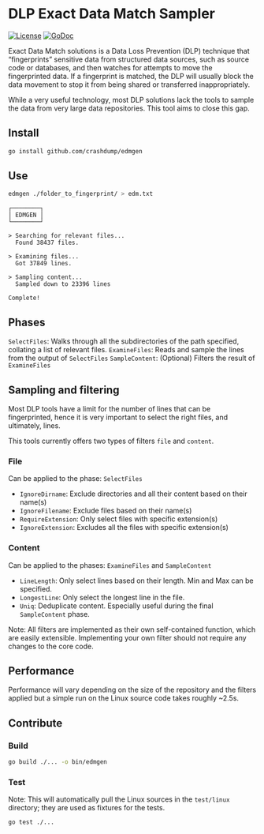 # DLP Exact Data Match Sampler

[![License](http://img.shields.io/badge/license-MIT-blue.svg)](https://raw.githubusercontent.com/crashdump/edmgen/master/LICENSE)
[![GoDoc](https://godoc.org/github.com/crashdump/edmgen?status.svg)](https://godoc.org/github.com/crashdump/edmgen)

Exact Data Match solutions is a Data Loss Prevention (DLP) technique that “fingerprints” sensitive data from structured data sources, such as source code or databases, and then watches for attempts to move the fingerprinted data. If a fingerprint is matched, the DLP will usually block the data movement to stop it from being shared or transferred inappropriately.

While a very useful technology, most DLP solutions lack the tools to sample the data from very large data repositories. This tool aims to close this gap.

## Install

```bash
go install github.com/crashdump/edmgen
```

## Use

```bash
edmgen ./folder_to_fingerprint/ > edm.txt
```

    ┌────────┐
    │ EDMGEN │
    └────────┘

    > Searching for relevant files...
      Found 38437 files.

    > Examining files...
      Got 37849 lines.

    > Sampling content...
      Sampled down to 23396 lines
    
    Complete!

## Phases

`SelectFiles`: Walks through all the subdirectories of the path specified, collating a list of relevant files.
`ExamineFiles`: Reads and sample the lines from the output of `SelectFiles`
`SampleContent`: (Optional) Filters the result of `ExamineFiles`

## Sampling and filtering

Most DLP tools have a limit for the number of lines that can be fingerprinted, hence it is very important to select the right files, and ultimately, lines.

This tools currently offers two types of filters `file` and `content`. 

### File

Can be applied to the phase: `SelectFiles`

* `IgnoreDirname`: Exclude directories and all their content based on their name(s)
* `IgnoreFilename`: Exclude files based on their name(s)
* `RequireExtension`: Only select files with specific extension(s)
* `IgnoreExtension`: Excludes all the files with specific extension(s)

### Content

Can be applied to the phases: `ExamineFiles` and `SampleContent`

* `LineLength`: Only select lines based on their length. Min and Max can be specified.
* `LongestLine`: Only select the longest line in the file.
* `Uniq`: Deduplicate content. Especially useful during the final `SampleContent` phase.

Note: All filters are implemented as their own self-contained function, which are easily extensible. Implementing your own filter should not require any changes to the core code.

## Performance

Performance will vary depending on the size of the repository and the filters applied but a simple run on the Linux source code takes roughly ~2.5s.

## Contribute

### Build

```bash
go build ./... -o bin/edmgen
```

### Test

Note: This will automatically pull the Linux sources in the `test/linux` directory; they are used as fixtures for the tests.

```bash
go test ./...
```

